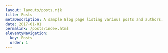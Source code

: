 ```yaml
---
layout: layouts/posts.njk
title: Posts
metaDescription: A sample Blog page listing various posts and authors.
date: 2017-01-01
permalink: /posts/index.html
eleventyNavigation:
  key: Posts
  order: 1
---
```

